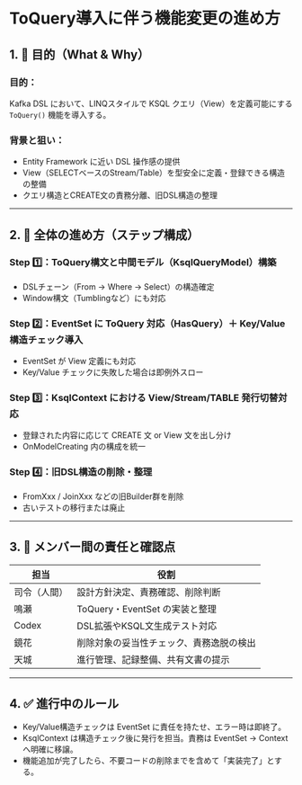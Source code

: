 # ToQuery導入に伴う機能変更の進め方

## 1. 🎯 目的（What & Why）

### 目的：
Kafka DSL において、LINQスタイルで KSQL クエリ（View）を定義可能にする `ToQuery()` 機能を導入する。

### 背景と狙い：
- Entity Framework に近い DSL 操作感の提供
- View（SELECTベースのStream/Table）を型安全に定義・登録できる構造の整備
- クエリ構造とCREATE文の責務分離、旧DSL構造の整理

---

## 2. 🧭 全体の進め方（ステップ構成）

### Step 1️⃣：ToQuery構文と中間モデル（KsqlQueryModel）構築
- DSLチェーン（From → Where → Select）の構造確定
- Window構文（Tumblingなど）にも対応

### Step 2️⃣：EventSet に ToQuery 対応（HasQuery）＋ Key/Value 構造チェック導入
- EventSet が View 定義にも対応
- Key/Value チェックに失敗した場合は即例外スロー

### Step 3️⃣：KsqlContext における View/Stream/TABLE 発行切替対応
- 登録された内容に応じて CREATE 文 or View 文を出し分け
- OnModelCreating 内の構成を統一

### Step 4️⃣：旧DSL構造の削除・整理
- FromXxx / JoinXxx などの旧Builder群を削除
- 古いテストの移行または廃止

---

## 3. 👥 メンバー間の責任と確認点

| 担当 | 役割 |
|------|------|
| 司令（人間） | 設計方針決定、責務確認、削除判断 |
| 鳴瀬 | ToQuery・EventSet の実装と整理 |
| Codex | DSL拡張やKSQL文生成テスト対応 |
| 鏡花 | 削除対象の妥当性チェック、責務逸脱の検出 |
| 天城 | 進行管理、記録整備、共有文書の提示 |

---

## 4. ✅ 進行中のルール

- Key/Value構造チェックは EventSet に責任を持たせ、エラー時は即終了。
- KsqlContext は構造チェック後に発行を担当。責務は EventSet → Context へ明確に移譲。
- 機能追加が完了したら、不要コードの削除までを含めて「実装完了」とする。

